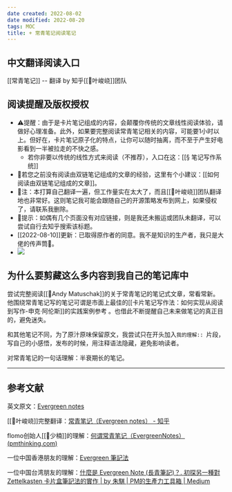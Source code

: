 ```yaml
---
date created: 2022-08-02
date modified: 2022-08-20
tags: MOC
title: + 常青笔记阅读笔记
---
```


## 中文翻译阅读入口

[[常青笔记]] -- 翻译 by 知乎[[🧑叶峻峣]]团队

## 阅读提醒及版权授权

- ⚠️提醒：由于是卡片笔记组成的内容，会颠覆你传统的文章线性阅读体验，请做好心理准备。此外，如果要完整阅读常青笔记相关的内容，可能要1小时以上。但好在，卡片笔记原子化的特点，让你可以随时抽离，而不至于产生好电影看到一半被拉走的不快之感。
	- 若你非要以传统的线性方式来阅读（不推荐），入口在这：[[§ 笔记写作系统]]  
- 🤞若您之前没有阅读由双链笔记组成的文章的经验，这里有个小建议：[[如何阅读由双链笔记组成的文章]]。
- 📢注：本打算自己翻译一遍，但工作量实在太大了，而且[[🧑叶峻峣]]团队翻译地也非常好。这则笔记我可能会跟随自己的开源策略发布到网上，如果侵权了，请联系我删除。  
- 📝提示：如偶有几个页面没有对应链接，则是我还未搬运或团队未翻译，可以尝试自行去知乎搜索该标题。  
- [[2022-08-10]]更新：已取得原作者的同意。我不是知识的生产者，我只是大佬的传声筒💪。
- ![](https://img.oldwinter.top/%2B%20常青笔记阅读笔记_image_1.png)

## 为什么要剪藏这么多内容到我自己的笔记库中

尝试完整阅读[[🧑Andy Matuschak]]的关于常青笔记的笔记式文章，常看常新。他围绕常青笔记写的笔记可谓是市面上最佳的[[卡片笔记写作法：如何实现从阅读到写作-申克·阿伦斯]]的实践案例参考 。也借此不断提醒自己未来做笔记的真正目的，避免迷失。

和其他笔记不同，为了原汁原味保留原文，我尝试只在开头加入`我的理解:: `片段，写自己的小感悟，发布的时候，用注释语法隐藏，避免影响读者。

对常青笔记的一句话理解：半衰期长的笔记。

---

## 参考文献

英文原文：[Evergreen notes](https://notes.andymatuschak.org/z4SDCZQeRo4xFEQ8H4qrSqd68ucpgE6LU155C)

[[🧑叶峻峣]]完整翻译：[常青笔记（Evergreen notes） - 知乎](https://zhuanlan.zhihu.com/p/416319260)

flomo创始人[[🧑少楠]]的理解：[何谓常青笔记（EvergreenNotes） (pmthinking.com)](https://index.pmthinking.com/EvergreenNotes-0a3f82b22a654eb18ccf3e83854ec1ba)

一位中国香港朋友的理解：[Evergreen 筆記法](https://ethanlee174.com/evergreen-note/)

一位中国台湾朋友的理解：[什麼是 Evergreen Note (長青筆記)？. 初探另一種對 Zettelkasten 卡片盒筆記法的實作 | by 朱騏 | PM的生產力工具箱 | Medium](https://medium.com/pm%E7%9A%84%E7%94%9F%E7%94%A2%E5%8A%9B%E5%B7%A5%E5%85%B7%E7%AE%B1/%E4%BB%80%E9%BA%BC%E6%98%AF-evergreen-note-%E9%95%B7%E9%9D%92%E7%AD%86%E8%A8%98-5f0b2c7b6547)
